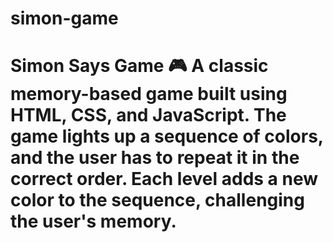 # simon-game
# Simon Says Game 🎮  A classic memory-based game built using **HTML, CSS, and JavaScript**.   The game lights up a sequence of colors, and the user has to repeat it in the correct order. Each level adds a new color to the sequence, challenging the user's memory.
